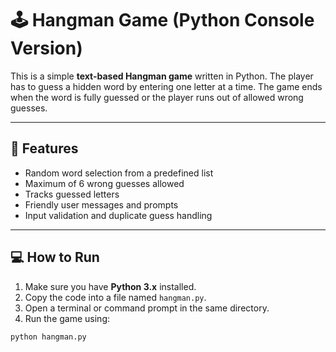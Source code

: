 # 🕹️ Hangman Game (Python Console Version)

This is a simple **text-based Hangman game** written in Python. The player has to guess a hidden word by entering one letter at a time. The game ends when the word is fully guessed or the player runs out of allowed wrong guesses.

---

## 📌 Features

- Random word selection from a predefined list
- Maximum of 6 wrong guesses allowed
- Tracks guessed letters
- Friendly user messages and prompts
- Input validation and duplicate guess handling

---

## 💻 How to Run

1. Make sure you have **Python 3.x** installed.
2. Copy the code into a file named `hangman.py`.
3. Open a terminal or command prompt in the same directory.
4. Run the game using:

```bash
python hangman.py


